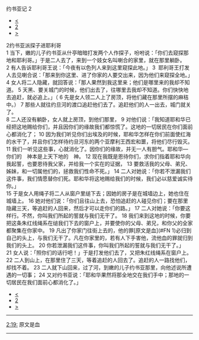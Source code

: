 ﻿





 约书亚记 2




* [<](bible/JOS01.md)
* [2](bible/JOS.md)
* [>](bible/JOS03.md)



 
2约书亚派探子进耶利哥  
1 当下，嫩的儿子约书亚从什亭暗暗打发两个人作探子，吩咐说：「你们去窥探那地和耶利哥。」于是二人去了，来到一个妓女名叫喇合的家里，就在那里躺卧。 
2 有人告诉耶利哥王说：「今夜有以色列人来到这里窥探此地。」 
3  耶利哥王打发人去见喇合说：「那来到你这里、进了你家的人要交出来，因为他们来窥探全地。」 
4 女人将二人隐藏，就回答说：「那人果然到我这里来；他们是哪里来的我却不知道。 
5 天黑、要关城门的时候，他们出去了，往哪里去我却不知道。你们快快地去追赶，就必追上。」（ 
6 先是女人领二人上了房顶，将他们藏在那里所摆的麻秸中。） 
7 那些人就往约旦河的渡口追赶他们去了。追赶他们的人一出去，城门就关了。  
8 二人还没有躺卧，女人就上房顶，到他们那里， 
9 对他们说：「我知道耶和华已经把这地赐给你们，并且因你们的缘故我们都惊慌了。这地的一切居民在你们面前心都消化了； 
10 因为我们听见你们出埃及的时候，耶和华怎样在你们前面使红海的水干了，并且你们怎样待约旦河东的两个亚摩利王西宏和噩，将他们尽行毁灭。 
11 我们一听见这些事，心就消化了。因你们的缘故，并无一人有胆气。耶和华—你们的　神本是上天下地的　神。 
12 现在我既是恩待你们，求你们指着耶和华向我起誓，也要恩待我父家，并给我一个实在的证据， 
13 要救活我的父母、弟兄、姊妹，和一切属他们的，拯救我们性命不死。」 
14 二人对她说：「你若不泄漏我们这件事，我们情愿替你们死。耶和华将这地赐给我们的时候，我们必以慈爱诚实待你。」  
15 于是女人用绳子将二人从窗户里缒下去；因她的房子是在城墙边上，她也住在城墙上。 
16 她对他们说：「你们且往山上去，恐怕追赶的人碰见你们；要在那里隐藏三天，等追赶的人回来，然后才可以走你们的路。」 
17 二人对她说：「你要这样行。不然，你叫我们所起的誓就与我们无干了。 
18 我们来到这地的时候，你要把这条朱红线绳系在缒我们下去的窗户上，并要使你的父母、弟兄，和你父的全家都聚集在你家中。 
19 凡出了你家门往街上去的，他的罪[原文是血](#FN
1)必归到自己的头上，与我们无干了。凡在你家里的，若有人下手害他，流他血的罪就归到我们的头上。 
20 你若泄漏我们这件事，你叫我们所起的誓就与我们无干了。」 
21 女人说：「照你们的话行吧！」于是打发他们去了，又把朱红线绳系在窗户上。  
22 二人到山上，在那里住了三天，等着追赶的人回去了。追赶的人一路找他们，却找不着。 
23 二人就下山回来，过了河，到嫩的儿子约书亚那里，向他述说所遭遇的一切事； 
24 又对约书亚说：「耶和华果然将那全地交在我们手中；那地的一切居民在我们面前心都消化了。」 
* [<](bible/JOS01.md)
* [2](bible/JOS.md)
* [>](bible/JOS03.md)





---


[2:19:](#V19)
原文是血




---









